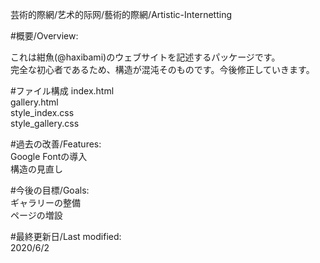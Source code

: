 芸術的際網/艺术的际网/藝術的際網/Artistic-Internetting

#概要/Overview: 

これは紺魚(@haxibami)のウェブサイトを記述するパッケージです。  
完全な初心者であるため、構造が混沌そのものです。今後修正していきます。

#ファイル構成
index.html  
gallery.html  
style_index.css  
style_gallery.css  

#過去の改善/Features:  
Google Fontの導入  
構造の見直し

#今後の目標/Goals:  
ギャラリーの整備  
ページの増設

#最終更新日/Last modified:  
2020/6/2
